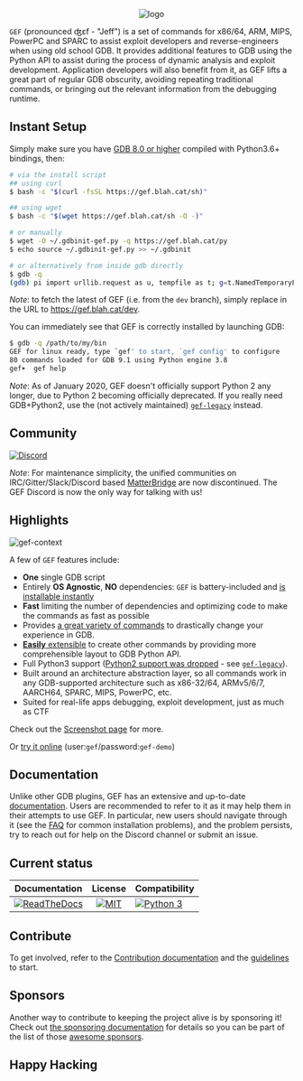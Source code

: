 <p align="center">
  <img src="https://i.imgur.com/o0L8lPN.png" alt="logo"/>
</p>

`GEF` (pronounced ʤɛf - "Jeff") is a set of commands for x86/64, ARM, MIPS, PowerPC and SPARC to assist exploit developers and reverse-engineers when using old school GDB. It provides additional features to GDB using the Python API to assist during the process of dynamic analysis and exploit development. Application developers will also benefit from it, as GEF lifts a great part of regular GDB obscurity, avoiding repeating traditional commands, or bringing out the relevant information from the debugging runtime.


## Instant Setup ##

Simply make sure you have [GDB 8.0 or higher](https://www.gnu.org/s/gdb) compiled with Python3.6+ bindings, then:


```bash
# via the install script
## using curl
$ bash -c "$(curl -fsSL https://gef.blah.cat/sh)"

## using wget
$ bash -c "$(wget https://gef.blah.cat/sh -O -)"

# or manually
$ wget -O ~/.gdbinit-gef.py -q https://gef.blah.cat/py
$ echo source ~/.gdbinit-gef.py >> ~/.gdbinit

# or alternatively from inside gdb directly
$ gdb -q
(gdb) pi import urllib.request as u, tempfile as t; g=t.NamedTemporaryFile(suffix='-gef.py'); open(g.name, 'wb+').write(u.urlopen('https://tinyurl.com/gef-master').read()); gdb.execute('source %s' % g.name)
```

_Note_: to fetch the latest of GEF (i.e. from the `dev` branch), simply replace in the URL to https://gef.blah.cat/dev.

You can immediately see that GEF is correctly installed by launching GDB:

```bash
$ gdb -q /path/to/my/bin
GEF for linux ready, type `gef' to start, `gef config' to configure
80 commands loaded for GDB 9.1 using Python engine 3.8
gef➤  gef help
```

_Note_: As of January 2020, GEF doesn't officially support Python 2 any longer, due to Python 2 becoming officially deprecated.
If you really need GDB+Python2, use the (not actively maintained) [`gef-legacy`](https://github.com/hugsy/gef-legacy) instead.


## Community ##

[![Discord](https://img.shields.io/badge/Discord-GDB--GEF-yellow)](https://discord.gg/HCS8Hg7)

_Note_: For maintenance simplicity, the unified communities on IRC/Gitter/Slack/Discord based [MatterBridge](https://github.com/42wim/matterbridge) are now discontinued. The GEF Discord is now the only way for talking with us!

## Highlights ##

![gef-context](https://i.imgur.com/E3EuQPs.png)

A few of `GEF` features include:

  * **One** single GDB script
  * Entirely **OS Agnostic**, **NO** dependencies: `GEF` is battery-included and [is installable instantly](https://gef.readthedocs.io/en/master/#setup)
  * **Fast** limiting the number of dependencies and optimizing code to make the commands as fast as possible
  * Provides [a great variety of commands](https://gef.readthedocs.io/en/master/commands/) to drastically change your experience in GDB.
  * [**Easily** extensible](https://gef.readthedocs.io/en/master/api/) to create other commands by providing more comprehensible layout to GDB Python API.
  * Full Python3 support ([Python2 support was dropped](https://github.com/hugsy/gef/releases/tag/2020.03) - see [`gef-legacy`](https://github.com/hugsy/gef-legacy)).
  * Built around an architecture abstraction layer, so all commands work in any GDB-supported architecture such as x86-32/64, ARMv5/6/7, AARCH64, SPARC, MIPS, PowerPC, etc.
  * Suited for real-life apps debugging, exploit development, just as much as CTF

Check out the [Screenshot page](docs/screenshots.md) for more.

Or [try it online](https://demo.gef.blah.cat) (user:`gef`/password:`gef-demo`)


## Documentation ##

Unlike other GDB plugins, GEF has an extensive and up-to-date [documentation](https://gef.readthedocs.io/). Users are recommended to refer to it as it may help them in their attempts to use GEF. In particular, new users should navigate through it (see the [FAQ](https://gef.readthedocs.io/en/master/faq/) for common installation problems), and the problem persists, try to reach out for help on the Discord channel or submit an issue.


## Current status ##


| Documentation |License | Compatibility |
|:---:|:---:|:---|
| [![ReadTheDocs](https://readthedocs.org/projects/gef/badge/?version=master)](https://gef.readthedocs.org/en/master/) | [![MIT](https://img.shields.io/packagist/l/doctrine/orm.svg?maxAge=2592000?style=plastic)](https://github.com/hugsy/gef/blob/master/LICENSE) | [![Python 3](https://img.shields.io/badge/Python-3-green.svg)](https://github.com/hugsy/gef/) |


## Contribute ##

To get involved, refer to the [Contribution documentation](https://gef.readthedocs.io/en/master/#contribution) and the [guidelines](https://github.com/hugsy/gef/blob/dev/.github/CONTRIBUTING.md) to start.

## Sponsors ##

Another way to contribute to keeping the project alive is by sponsoring it! Check out [the sponsoring documentation](https://gef.readthedocs.io/en/master/#sponsors) for details so you can be part of the list of those [awesome sponsors](https://github.com/sponsors/hugsy).


## Happy Hacking   ##
